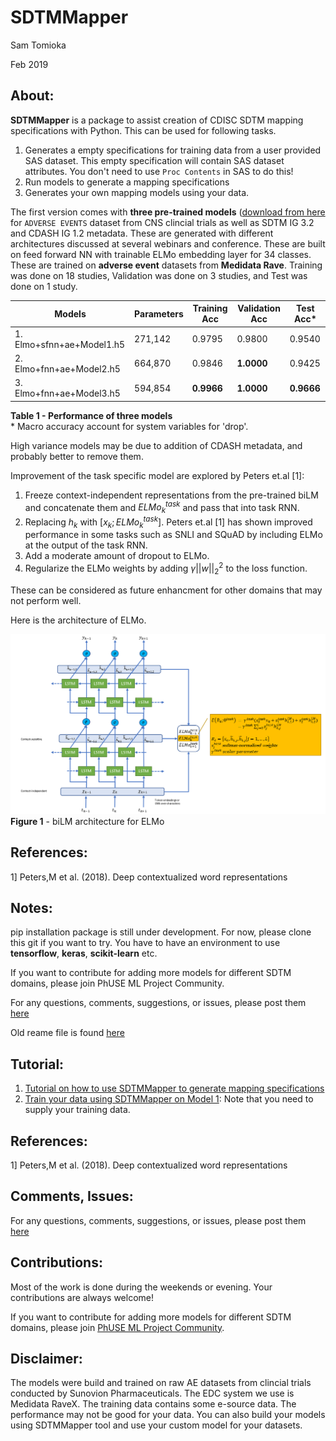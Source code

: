 # SDTMMapper
Sam Tomioka

Feb 2019

## About:

**SDTMMapper** is a package to assist creation of CDISC SDTM mapping specifications with Python. This can be used for following tasks.

1. Generates a empty specifications for training data from a user provided SAS dataset. This empty specification will contain SAS dataset attributes.  You don't need to use `Proc Contents` in SAS to do this!
2. Run models to generate a mapping specifications
3. Generates your own mapping models using your data.

The first version comes with **three pre-trained models** ([download from here](https://github.com/stomioka/sdtm_mapper/tree/master/model) for `ADVERSE EVENTS` dataset from CNS clincial trials as well as SDTM IG 3.2 and CDASH IG 1.2 metadata. These are generated with different architectures discussed at several webinars and conference. These are built on feed forward NN with trainable ELMo embedding layer for 34 classes. These are trained on **adverse event** datasets from **Medidata Rave**. Training was done on 18 studies, Validation was done on 3 studies, and Test was done on 1 study.

| Models                 | Parameters | Training Acc | Validation Acc | Test Acc* |
|------------------------|------------|--------------|----------------|----------|
|1. Elmo+sfnn+ae+Model1.h5 | 271,142    |  0.9795        | 0.9800        | 0.9540   |
|2. Elmo+fnn+ae+Model2.h5  | 664,870    | 0.9846      | **1.0000**         | 0.9425   |
|3. Elmo+fnn+ae+Model3.h5  | 594,854    | **0.9966**       | **1.0000**         | **0.9666**   |
**Table 1 - Performance of three models** <br>
\* Macro accuracy account for system variables for 'drop'.

High variance models may be due to addition of CDASH metadata, and probably better to remove them.

Improvement of the task specific model are explored by Peters et.al [1]:

1. Freeze context-independent representations from the pre-trained biLM and concatenate them and $ELMo^{task}_{k}$ and pass that into task RNN.
2. Replacing $h_k$ with $[x_k; ELMo^{task}_{k}]$. Peters et.al [1] has shown improved performance in some tasks such as SNLI and SQuAD by including ELMo at the output of the task RNN.
3. Add a moderate amount of dropout to ELMo.
4. Regularize the ELMo weights by adding $\gamma||w||^2_2$ to the loss function.

These can be considered as future enhancment for other domains that may not perform well.


Here is the architecture of ELMo.

![](images/README-06c97452.png)
**Figure 1** - biLM architecture for ELMo


## References:
1] Peters,M et al. (2018). Deep contextualized word representations

## Notes:
pip installation package is still under development. For now, please clone this git if you want to try. You have to have an environment to use **tensorflow**, **keras**, **scikit-learn** etc.

If you want to contribute for adding more models for different SDTM domains, please join PhUSE ML Project Community.

For any questions, comments, suggestions, or issues, please post them [here](https://github.com/stomioka/sdtm_mapper/issues)

Old reame file is found [here](old_reame.md)


## Tutorial:

1. [Tutorial on how to use SDTMMapper to generate mapping specifications](https://github.com/stomioka/sdtm_mapper/blob/master/tutorials/SDTMMapperTutorial.ipynb)
2. [Train your data using SDTMMapper on Model 1](https://github.com/stomioka/sdtm_mapper/blob/master/tutorials/Build_model_1.ipynb): Note that you need to supply your training data.

## References:
1] Peters,M et al. (2018). Deep contextualized word representations

## Comments, Issues:

For any questions, comments, suggestions, or issues, please post them [here](https://github.com/stomioka/sdtm_mapper/issues)

## Contributions:

Most of the work is done during the weekends or evening. Your contributions are always welcome!

If you want to contribute for adding more models for different SDTM domains, please join [PhUSE ML Project Community](https://www.phusewiki.org/wiki/index.php?title=Machine_Learning_/_Artificial_Intelligence).

## Disclaimer:

The models were build and trained on raw AE datasets from clincial trials conducted by Sunovion Pharmaceuticals. The EDC system we use is Medidata RaveX. The training data contains some e-source data. The performance may not be good for your data.  You can also build your models using SDTMMapper tool and use your custom model for your datasets.

